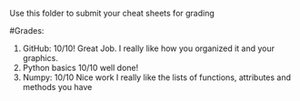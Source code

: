 Use this folder to submit your cheat sheets for grading

#Grades:
1. GitHub: 10/10!  Great Job. I really like how you organized it and your graphics.
2. Python basics 10/10  well done!
3. Numpy: 10/10 Nice work I really like the lists of functions, attributes and methods you have
